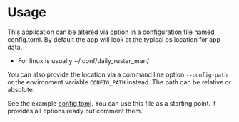 # Usage

This application can be altered via option in a configuration file named config.toml.
By default the app will look at the typical os location for app data. 

- For linux is usually ~/.conf/daily_ruster_man/

You can also provide the location via a command line option `--config-path` 
or the environment variable `CONFIG_PATH` instead. The path can be relative or absolute.

See the example [config.toml]. You can use this file as a starting point. 
it provides all options ready out comment them.

[config.toml]:config.toml
